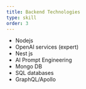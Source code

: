 ```yaml
---
title: Backend Technologies
type: skill
order: 3
---
```


- Nodejs
- OpenAI services (expert)
- Nest js
- AI Prompt Engineering
- Mongo DB
- SQL databases
- GraphQL/Apollo
